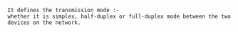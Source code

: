 	It defines the transmission mode :-
	whether it is simplex, half-duplex or full-duplex mode between the two devices on the network.